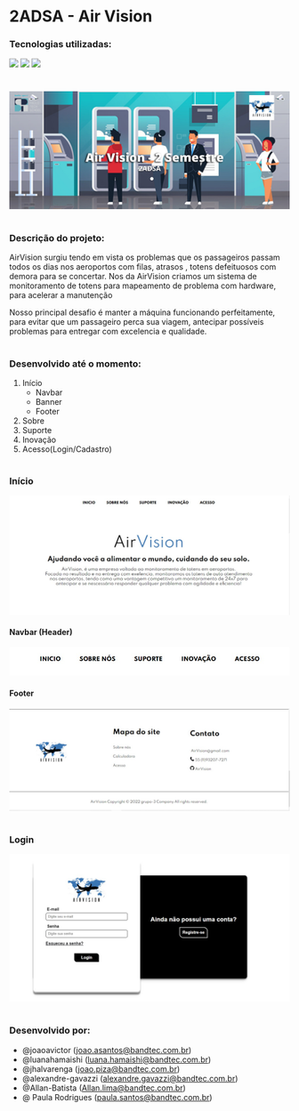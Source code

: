# 2ADSA - Air Vision

### Tecnologias utilizadas: 
<p>
  <img src="https://img.shields.io/badge/CSS3-1572B6?style=for-the-badge&logo=css3&logoColor=white" />
  <img src="https://img.shields.io/badge/HTML5-E34F26?style=for-the-badge&logo=html5&logoColor=white" />
  <img src="https://img.shields.io/badge/JavaScript-F7DF1E?style=for-the-badge&logo=javascript&logoColor=black" />
</p>

#

![AirVision-banner](https://github.com/AirVisionPI/AirVision/blob/main/public/assets/git-prints/Air%20Vision%20-%202%20Semestre.png?raw=true)

#
### Descrição do projeto:

<p>
AirVision surgiu tendo em vista os problemas que os passageiros passam todos os dias nos aeroportos com filas, atrasos , totens defeituosos com demora para se concertar. Nos da AirVision criamos um sistema de monitoramento de totens para mapeamento de problema com hardware, para acelerar a manutenção 

Nosso principal desafio é manter a máquina funcionando perfeitamente, para evitar que um passageiro perca sua viagem, antecipar possíveis problemas para entregar com excelencia e qualidade.
</p>


#

### Desenvolvido até o momento:
<ol>
  <li>Início
    <ul>
      <li>Navbar</li>
      <li>Banner</li>
      <li>Footer</li>
    </ul>
  </li>
  <li>Sobre</li>
  <li>Suporte</li>
  <li>Inovação</li>  
  <li>Acesso(Login/Cadastro)</li>
</ol>

#

### Início

![home](https://github.com/AirVisionPI/AirVision/blob/main/public/assets/git-prints/inicio.jpg?raw=true)

#### Navbar (Header)

![header](https://github.com/AirVisionPI/AirVision/blob/main/public/assets/git-prints/navbar.jpg?raw=true)


#### Footer

![footer](https://github.com/AirVisionPI/AirVision/blob/main/public/assets/git-prints/Footer.jpg?raw=true)

#

### Login

![login](https://github.com/AirVisionPI/AirVision/blob/main/public/assets/git-prints/login.jpg?raw=true)

# 

### Desenvolvido por:
- @joaoavictor (joao.asantos@bandtec.com.br)
- @luanahamaishi (luana.hamaishi@bandtec.com.br)
- @jhalvarenga (joao.piza@bandtec.com.br)
- @alexandre-gavazzi (alexandre.gavazzi@bandtec.com.br)
- @Allan-Batista (Allan.lima@bandtec.com.br)
- @ Paula Rodrigues (paula.santos@bandtec.com.br)
